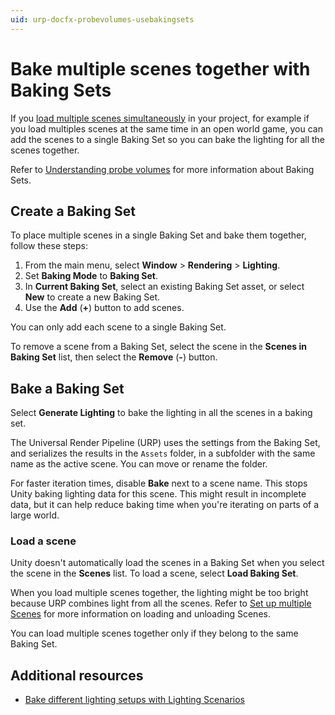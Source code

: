 ```yaml
---
uid: urp-docfx-probevolumes-usebakingsets
---
```

# Bake multiple scenes together with Baking Sets

If you [load multiple scenes simultaneously](https://docs.unity3d.com/Documentation/Manual/MultiSceneEditing.html) in your project, for example if you load multiples scenes at the same time in an open world game, you can add the scenes to a single Baking Set so you can bake the lighting for all the scenes together.

Refer to [Understanding probe volumes](probevolumes-concept.md#baking-sets) for more information about Baking Sets.

## Create a Baking Set

To place multiple scenes in a single Baking Set and bake them together, follow these steps:

1. From the main menu, select **Window** > **Rendering** > **Lighting**.
2. Set **Baking Mode** to **Baking Set**.
2. In **Current Baking Set**, select an existing Baking Set asset, or select **New** to create a new Baking Set.
4. Use the **Add** (**+**) button to add scenes. 

You can only add each scene to a single Baking Set.

To remove a scene from a Baking Set, select the scene in the **Scenes in Baking Set** list, then select the **Remove** (**-**) button.

## Bake a Baking Set

Select **Generate Lighting** to bake the lighting in all the scenes in a baking set.

The Universal Render Pipeline (URP) uses the settings from the Baking Set, and serializes the results in the `Assets` folder, in a subfolder with the same name as the active scene. You can move or rename the folder.

For faster iteration times, disable **Bake** next to a scene name. This stops Unity baking lighting data for this scene. This might result in incomplete data, but it can help reduce baking time when you're iterating on parts of a large world.

### Load a scene

Unity doesn't automatically load the scenes in a Baking Set when you select the scene in the **Scenes** list. To load a scene, select **Load Baking Set**.

When you load multiple scenes together, the lighting might be too bright because URP combines light from all the scenes. Refer to [Set up multiple Scenes](https://docs.unity3d.com/Manual/setupmultiplescenes.html) for more information on loading and unloading Scenes.

You can load multiple scenes together only if they belong to the same Baking Set.

## Additional resources

- [Bake different lighting setups with Lighting Scenarios](probevolumes-bakedifferentlightingsetups.md)
